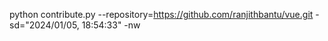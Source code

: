 python contribute.py --repository=https://github.com/ranjithbantu/vue.git -sd="2024/01/05, 18:54:33" -nw